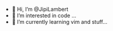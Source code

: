 - 👋 Hi, I’m @JipiLambert
- 👀 I’m interested in code ...
- 🌱 I’m currently learning vim and stuff...

<!---
JipiLambert/JipiLambert is a ✨ special ✨ repository because its `README.md` (this file) appears on your GitHub profile.
You can click the Preview link to take a look at your changes.
--->
